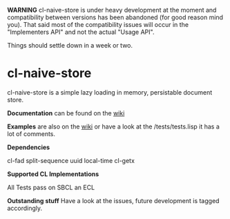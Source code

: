 **WARNING** cl-naive-store is under heavy development at the moment and compatibility between versions has been abandoned (for good reason mind you). That said most of the compatibility issues will occur in the "Implementers API" and not the actual "Usage API".

Things should settle down in a week or two.

# cl-naive-store

cl-naive-store is a simple lazy loading in memory, persistable document store.

**Documentation** can be found on the [wiki](https://gitlab.com/Harag/cl-naive-store/wikis/home)

**Examples** are also on the [wiki](https://gitlab.com/Harag/cl-naive-store/wikis/examples)
or have a look at the /tests/tests.lisp it has a lot of comments.

**Dependencies**

cl-fad
split-sequence
uuid
local-time
cl-getx

**Supported CL Implementations**

All Tests pass on SBCL an ECL

**Outstanding stuff**
Have a look at the issues, future development is tagged accordingly.

